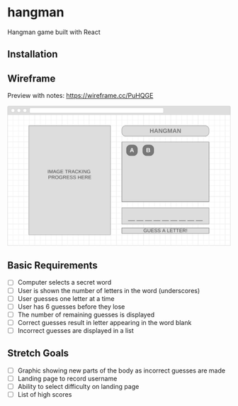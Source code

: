 # hangman
Hangman game built with React

## Installation


## Wireframe
Preview with notes: https://wireframe.cc/PuHQGE

![desktop mockup](docs/img/mockup_desktop.png)

## Basic Requirements
- [ ] Computer selects a secret word
- [ ] User is shown the number of letters in the word (underscores)
- [ ] User guesses one letter at a time
- [ ] User has 6 guesses before they lose
- [ ] The number of remaining guesses is displayed
- [ ] Correct guesses result in letter appearing in the word blank
- [ ] Incorrect guesses are displayed in a list

## Stretch Goals
- [ ] Graphic showing new parts of the body as incorrect guesses are made
- [ ] Landing page to record username
- [ ] Ability to select difficulty on landing page
- [ ] List of high scores

